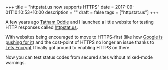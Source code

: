 +++
title = "httpstat.us now supports HTTPS"
date = 2017-09-01T10:10:53+10:00
description = ""
draft = false
tags = ["httpstat.us"]
+++

A few years ago [Tatham Oddie](https://tath.am/) and I launched a little website
for testing HTTP responses called [httpstat.us](https://httpstat.us).

With websites being encouraged to move to HTTPS-first (like how
[Google is pushing for it](https://www.troyhunt.com/life-is-about-to-get-harder-for-websites-without-https/))
and the cost-point of HTTPS no longer an issue thanks to [Lets Encrypt](https://letsencrypt.org/)
I finally got around to enabling HTTPS on there.

Now you can test status codes from secured sites without mixed-mode warnings.
